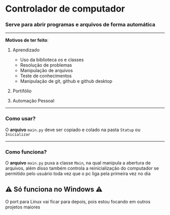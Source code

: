 # Controlador de computador
### Serve para abrir programas e arquivos de forma automática
---

__Motivos de ter feito__:

1. Aprendizado
    - Uso da biblioteca _os_ e classes
    - Resolução de problemas
    - Manipulação de arquivos
    - Teste de conhecimentos
    - Manipulação de git, github e github desktop

2. Portifólio
3. Automação Pessoal

---
### Como usar?
O __arquivo__ `main.py` deve ser copiado e colado na pasta `Statup` ou `Inicializar`

---

### Como funciona? 
O __arquivo__ `main.py` puxa a classe `Main`, na qual manipula a abertura de arquivos, além disso também controla a reinicialização do computador se permitido pelo usuário toda vez que o pc liga pela primeira vez no dia 


## ⚠️ Só funciona no Windows ⚠️
O port para Linux vai ficar para depois, pois estou focando em outros projetos maiores
